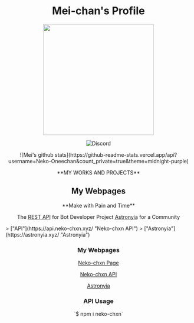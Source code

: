 <h1 align="center">Mei-chan's Profile</h1>

<p align="center">
  <img width="300" height="300" src="https://cdn.discordapp.com/attachments/779691035268874302/796367344402038784/tenor.gif">
</p>

<p align="center">
<img alt="Discord" src="https://img.shields.io/discord/779689684690272286?color=%23000000&label=Discord&logo=Discord&logoColor=%236300bf&style=for-the-badge">
</p>


<p align="center">
![Mei's github stats](https://github-readme-stats.vercel.app/api?username=Neko-Oneechan&count_private=true&theme=midnight-purple)
</p>
<p align="center">
**MY WORKS AND PROJECTS**
</p>

<h2 align="center">My Webpages</h2>

<p align="center">
**Make with Pain and Time**
</p>
<p align="center">
The <abbr title="Neko-chxn API">REST API</abbr> for Bot Developer
Project <abbr title="For VRChat :3">Astronyia</abbr> for a Community
</p>
> ["API"](https://api.neko-chxn.xyz/ "Neko-chxn API")
> ["Astronyia"](https://astronyia.xyz/ "Astronyia")

<h3 align="center">My Webpages</h3>

<div class="text-gray mb-2">
<p align="center"><a href="http://neko-chxn.xyz/" >Neko-chxn Page</a></p></div>
<div class="text-gray mb-2"><p align="center"><a href="https://api.neko-chxn.xyz/" >Neko-chxn API</a></p></div>
<div class="text-gray mb-2"><p align="center"><a href="https://astronyia.xyz/" >Astronyia</a></p></div>


<h3 align="center">API Usage</h2>
<p align="center">`$ npm i neko-chxn`</p>
